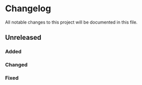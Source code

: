 # Changelog
All notable changes to this project will be documented in this file.

## Unreleased

### Added
### Changed
### Fixed
